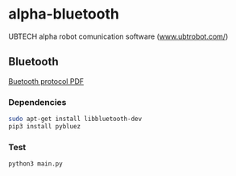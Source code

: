 # alpha-bluetooth
UBTECH alpha robot comunication software (www.ubtrobot.com/)

## Bluetooth

[Buetooth protocol PDF](http://www.ubtrobot.com/upload/download/Alpha1%20Series%20Bluetooth%20communication%20protocol565212.pdf)

### Dependencies

```sh
sudo apt-get install libbluetooth-dev
pip3 install pybluez
```
### Test

```sh
python3 main.py
```
